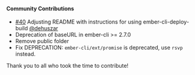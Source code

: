 #### Community Contributions

- [#40](https://github.com/martinic/ember-cli-deploy-couchdb/pull/40) Adjusting README with instructions for using ember-cli-deploy-build [@dehuszar](https://github.com/dehuszar)
- Deprecation of baseURL in ember-cli >= 2.7.0
- Remove public folder
- Fix DEPRECATION: `ember-cli/ext/promise` is deprecated, use `rsvp` instead.

Thank you to all who took the time to contribute!
